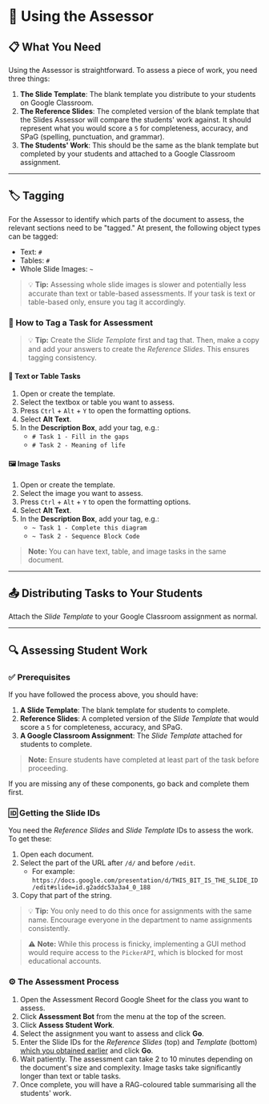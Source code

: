 # 📝 Using the Assessor

## 📋 What You Need

Using the Assessor is straightforward. To assess a piece of work, you need three things:

1. **The Slide Template**: The blank template you distribute to your students on Google Classroom.
2. **The Reference Slides**: The completed version of the blank template that the Slides Assessor will compare the students' work against. It should represent what you would score a `5` for completeness, accuracy, and SPaG (spelling, punctuation, and grammar).
3. **The Students' Work**: This should be the same as the blank template but completed by your students and attached to a Google Classroom assignment.

---

## 🏷️ Tagging

For the Assessor to identify which parts of the document to assess, the relevant sections need to be "tagged." At present, the following object types can be tagged:

- Text: `#`
- Tables: `#`
- Whole Slide Images: `~`

> 💡 **Tip:** Assessing whole slide images is slower and potentially less accurate than text or table-based assessments. If your task is text or table-based only, ensure you tag it accordingly.

### 🔖 How to Tag a Task for Assessment

> 💡 **Tip:** Create the *Slide Template* first and tag that. Then, make a copy and add your answers to create the *Reference Slides*. This ensures tagging consistency.

#### 📝 Text or Table Tasks

1. Open or create the template.
2. Select the textbox or table you want to assess.
3. Press `Ctrl` + `Alt` + `Y` to open the formatting options.
4. Select **Alt Text**.
5. In the **Description Box**, add your tag, e.g.:
   - `# Task 1 - Fill in the gaps`
   - `# Task 2 - Meaning of life`

#### 🖼️ Image Tasks

1. Open or create the template.
2. Select the image you want to assess.
3. Press `Ctrl` + `Alt` + `Y` to open the formatting options.
4. Select **Alt Text**.
5. In the **Description Box**, add your tag, e.g.:
   - `~ Task 1 - Complete this diagram`
   - `~ Task 2 - Sequence Block Code`

> **Note:** You can have text, table, and image tasks in the same document.

---

## 📤 Distributing Tasks to Your Students

Attach the *Slide Template* to your Google Classroom assignment as normal.

---

## 🔍 Assessing Student Work

### ✅ Prerequisites

If you have followed the process above, you should have:

1. **A Slide Template**: The blank template for students to complete.
2. **Reference Slides**: A completed version of the *Slide Template* that would score a `5` for completeness, accuracy, and SPaG.
3. **A Google Classroom Assignment**: The *Slide Template* attached for students to complete.

> **Note:** Ensure students have completed at least part of the task before proceeding.

If you are missing any of these components, go back and complete them first.

### 🆔 Getting the Slide IDs

You need the *Reference Slides* and *Slide Template* IDs to assess the work. To get these:

1. Open each document.
2. Select the part of the URL after `/d/` and before `/edit`.
   - For example: `https://docs.google.com/presentation/d/THIS_BIT_IS_THE_SLIDE_ID/edit#slide=id.g2addc53a3a4_0_188`
3. Copy that part of the string.

> 💡 **Tip:** You only need to do this once for assignments with the same name. Encourage everyone in the department to name assignments consistently.

> ⚠️ **Note:** While this process is finicky, implementing a GUI method would require access to the `PickerAPI`, which is blocked for most educational accounts.

### ⚙️ The Assessment Process

1. Open the Assessment Record Google Sheet for the class you want to assess.
2. Click **Assessment Bot** from the menu at the top of the screen.
3. Click **Assess Student Work**.
4. Select the assignment you want to assess and click **Go**.
5. Enter the Slide IDs for the *Reference Slides* (top) and *Template* (bottom) [which you obtained earlier](#getting-the-slide-ids) and click **Go**.
6. Wait patiently. The assessment can take 2 to 10 minutes depending on the document's size and complexity. Image tasks take significantly longer than text or table tasks.
7. Once complete, you will have a RAG-coloured table summarising all the students' work.
